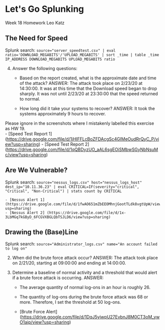 # Let's Go Splunking

Week 18 Homework
Leo Katz

## The Need for Speed

Splunk search:
`source="server_speedtest.csv" | eval ratio='DOWNLOAD_MEGABITS'/'UPLOAD_MEGABITS' | sort _time | table _time IP_ADDRESS DOWNLOAD_MEGABITS UPLOAD_MEGABITS ratio`

4. Answer the following questions:
	- Based on the report created, what is the approximate date and time of the attack?
	ANSWER:	The attack took place on 2/23/20 at 14:30:00.  It was at this time that the Download speed began to drop sharply.  It was not until 2/23/20 at 23:30:00 that the speed returned to normal.
	
	- How long did it take your systems to recover?
	ANSWER:	It took the systems approximately 9 hours to recover.

Please ignore in the screenshots where I mistakenly labelled this exercise as HW 19.	
	- [Speed Test Report 1] (https://drive.google.com/file/d/1jHIFFLcBoZFDAcgSc4GIMeOudRrQyC_P/view?usp=sharing)
	- [Speed Test Report 2] (https://drive.google.com/file/d/1qQBDyzUO_aAL6sgEOiSMbwSGyNbNsuMc/view?usp=sharing)

## Are We Vulnerable?

Splunk search:
`source="nessus_logs.csv" host="nessus_logs_host" dest_ip="10.11.36.23" | eval CRITICAL=IF(severity="critical", "Critical", "Non-Critical") | stats count by CRITICAL`

	- [Nessus Alert 1] (https://drive.google.com/file/d/1fwAO651mZbEEOMhnjGootTLdk8vgtUpW/view?usp=sharing)
	- [Nessus Alert 2] (https://drive.google.com/file/d/1x-3LbMGq7kGByD_6FCGVXBGLQbTSJLD6/view?usp=sharing)

## Drawing the (Base)Line

Splunk search:
`source="Administrator_logs.csv" name="An account failed to log on"`

2. When did the brute force attack occur?
	ANSWER:	The attack took place on 2/21/20, starting at 09:00:00 and ending at 14:00:00.  
	
3. Determine a baseline of normal activity and a threshold that would alert if a brute force attack is occurring.
	ANSWER: 
	- The average quantity of normal log-ons in an hour is roughly 26.  
	- The quantity of log-ons during the brute force attack was 68 or more.
	Therefore, I set the threshold at 50 log-ons.  
	
	- [Brute Force Alert] (https://drive.google.com/file/d/1DqJ5yjwpU27EvbnJ8M0CT3oM_ywO1aip/view?usp=sharing)
